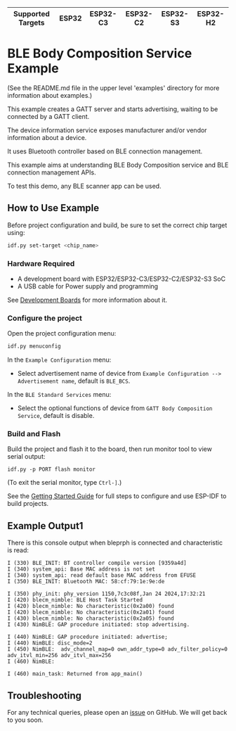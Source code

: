 | Supported Targets | ESP32 | ESP32-C3 | ESP32-C2 | ESP32-S3 | ESP32-H2 |
| ----------------- | ----- | -------- | -------- | -------- | -------- |

# BLE Body Composition Service Example

(See the README.md file in the upper level 'examples' directory for more information about examples.)

This example creates a GATT server and starts advertising, waiting to be connected by a GATT client.

The device information service exposes manufacturer and/or vendor information about a device.

It uses Bluetooth controller based on BLE connection management.

This example aims at understanding BLE Body Composition service and BLE connection management APIs.

To test this demo, any BLE scanner app can be used.

## How to Use Example

Before project configuration and build, be sure to set the correct chip target using:

```bash
idf.py set-target <chip_name>
```

### Hardware Required

* A development board with ESP32/ESP32-C3/ESP32-C2/ESP32-S3 SoC
* A USB cable for Power supply and programming

See [Development Boards](https://www.espressif.com/en/products/devkits) for more information about it.

### Configure the project

Open the project configuration menu: 

```bash
idf.py menuconfig
```

In the `Example Configuration` menu:

* Select advertisement name of device from `Example Configuration --> Advertisement name`, default is `BLE_BCS`.

In the `BLE Standard Services` menu:

* Select the optional functions of device from `GATT Body Composition Service`, default is disable.

### Build and Flash

Build the project and flash it to the board, then run monitor tool to view serial output:

```
idf.py -p PORT flash monitor
```

(To exit the serial monitor, type ``Ctrl-]``.)

See the [Getting Started Guide](https://idf.espressif.com/) for full steps to configure and use ESP-IDF to build projects.

## Example Output1

There is this console output when bleprph is connected and characteristic is read:

```
I (330) BLE_INIT: BT controller compile version [9359a4d]
I (340) system_api: Base MAC address is not set
I (340) system_api: read default base MAC address from EFUSE
I (350) BLE_INIT: Bluetooth MAC: 58:cf:79:1e:9e:de

I (350) phy_init: phy_version 1150,7c3c08f,Jan 24 2024,17:32:21
I (420) blecm_nimble: BLE Host Task Started
I (420) blecm_nimble: No characteristic(0x2a00) found
I (420) blecm_nimble: No characteristic(0x2a01) found
I (430) blecm_nimble: No characteristic(0x2a05) found
I (430) NimBLE: GAP procedure initiated: stop advertising.

I (440) NimBLE: GAP procedure initiated: advertise; 
I (440) NimBLE: disc_mode=2
I (450) NimBLE:  adv_channel_map=0 own_addr_type=0 adv_filter_policy=0 adv_itvl_min=256 adv_itvl_max=256
I (460) NimBLE: 

I (460) main_task: Returned from app_main()

```

## Troubleshooting

For any technical queries, please open an [issue](https://github.com/espressif/esp-iot-solution/issues) on GitHub. We will get back to you soon.
